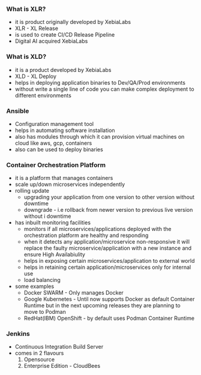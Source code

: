 ### What is XLR?
- it is product originally developed by XebiaLabs
- XLR - XL Release
- is used to create CI/CD Release Pipeline
- Digital AI acquired XebiaLabs

### What is XLD?
- it is a product developed by XebiaLabs
- XLD - XL Deploy
- helps in deploying application binaries to Dev/QA/Prod environments
- without write a single line of code you can make complex deployment to different
  environments

### Ansible
- Configuration management tool
- helps in automating software installation
- also has modules through which it can provision virtual machines on cloud like aws, gcp, containers
- also can be used to deploy binaries

### Container Orchestration Platform 
- it is a platform that manages containers
- scale up/down microservices independently
- rolling update 
   - upgrading your application from one version to other version without downtime
   - downgrade - i.e rollback from newer version to previous live version without i
     downtime
- has inbuilt monitoring facilities
   - monitors if all microservices/applications deployed with the orchestration
     platform are healthy and responding
   - when it detects any application/microservice non-responsive it will replace
     the faulty microservice/application with a new instance and ensure High Availabiulity
   - helps in exposing certain microservices/application to external world
   - helps in retaining certain application/microservices only for internal use
   - load balancing
- some examples
    - Docker SWARM - Only manages Docker
    - Google Kubernetes - Until now supports Docker as default Container Runtime but in the next upcoming releases they are planning to move to Podman
    - RedHat(IBM) OpenShift - by default uses Podman Container Runtime

### Jenkins
- Continuous Integration Build Server
- comes in 2 flavours
  1. Opensource
  2. Enterprise Edition - CloudBees





